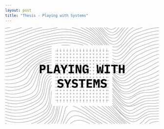 ```yaml
---
layout: post
title: "Thesis - Playing with Systems"
---
```


![Alt text](../assets/img/posts/thesis/thumbnail.jpg)